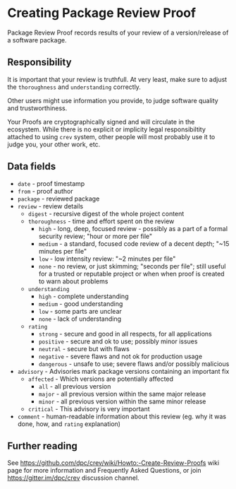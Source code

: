 # Creating Package Review Proof

Package Review Proof records results of your review of a version/release
of a software package.

## Responsibility

It is important that your review is truthfull. At very least, make sure
to adjust the `thoroughness` and `understanding` correctly.

Other users might use information you provide, to judge software quality
and trustworthiness.

Your Proofs are cryptographically signed and will circulate in the ecosystem.
While there is no explicit or implicity legal responsibiltity attached to
using `crev` system, other people will most probably use it to judge you,
your other work, etc.


## Data fields

* `date` - proof timestamp
* `from` - proof author
* `package` - reviewed package
* `review` - review details
  * `digest` - recursive digest of the whole project content
  * `thoroughness` - time and effort spent on the review
    * `high` - long, deep, focused review - possibly as a part of a formal
               security review; "hour or more per file"
    * `medium` - a standard, focused code review of a decent depth;
                 "~15 minutes per file"
    * `low` - low intensity review: "~2 minutes per file"
    * `none` - no review, or just skimming; "seconds per file";
               still useful for a trusted or reputable project
               or when when proof is created to warn about problems
  * `understanding`
    * `high` - complete understanding
    * `medium` - good understanding
    * `low` - some parts are unclear
    * `none` - lack of understanding
  * `rating`
    * `strong` - secure and good in all respects, for all applications
    * `positive` - secure and ok to use; possibly minor issues
    * `neutral` - secure but with flaws
    * `negative` - severe flaws and not ok for production usage
    * `dangerous` - unsafe to use; severe flaws and/or possibly malicious
* `advisory` - Advisories mark package versions containing an important fix
    * `affected` - Which versions are potentially affected
        * `all` - all previous version
        * `major` - all previous version within the same major release
        * `minor` - all previous version within the same minor release
    * `critical` - This advisory is very important
* `comment` - human-readable information about this review
              (eg. why it was done, how, and `rating` explanation)

## Further reading

See https://github.com/dpc/crev/wiki/Howto:-Create-Review-Proofs wiki
page for more information and Frequently Asked Questions, or join
https://gitter.im/dpc/crev discussion channel.

